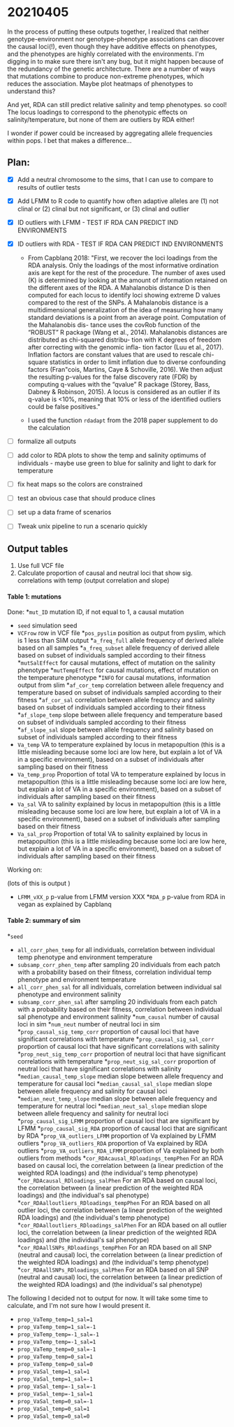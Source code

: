 # 20210405

In the process of putting these outputs together, I realized that neither genotype-environment nor genotype-phenotype associations can discover the causal loci(!), even though they have additive effects on phenotypes, and the phenotypes are highly correlated with the environments. I'm digging in to make sure there isn't any bug, but it might happen because of the redundancy of the genetic architecture. There are a number of ways that mutations combine to produce non-extreme phenotypes, which reduces the association. Maybe plot heatmaps of phenotypes to understand this?

And yet, RDA can still predict relative salinity and temp phenotypes. so cool! The locus loadings to correspond to the phenotypic effects on salinity/temperature, but none of them are outliers by RDA either!

I wonder if power could be increased by aggregating allele frequencies within pops. I bet that makes a difference...

## Plan:

- [x] Add a neutral chromosome to the sims, that I can use to compare to results of outlier tests

- [x] Add LFMM to R code to quantify how often adaptive alleles are (1) not clinal or (2) clinal but not significant, or (3) clinal and outlier
- [x]  ID outliers with LFMM - TEST IF RDA CAN PREDICT IND ENVIRONMENTS
- [x]  ID outliers with RDA - TEST IF RDA CAN PREDICT IND ENVIRONMENTS
    - From Capblanq 2018:
    "First, we recover the loci loadings from the RDA analysis. Only the loadings of the most informative ordination axis are kept for the rest of the procedure. The number of axes used (K) is determined by looking at the amount of information retained on the different axes of the RDA. A Mahalanobis distance D is then computed for each locus to identify loci showing extreme D values compared to the rest of the SNPs. A Mahalanobis distance is a multidimensional generalization of the idea of measuring how many standard deviations is a point from an average point. Computation of the Mahalanobis dis- tance uses the covRob function of the “ROBUST” R package (Wang et al., 2014). Mahalanobis distances are distributed as chi-squared distribu- tion with K degrees of freedom after correcting with the genomic infla- tion factor (Luu et al., 2017). Inflation factors are constant values that are used to rescale chi-square statistics in order to limit inflation due to diverse confounding factors (Fran"cois, Martins, Caye & Schoville, 2016). We then adjust the resulting p-values for the false discovery rate (FDR) by computing q-values with the “qvalue” R package (Storey, Bass, Dabney & Robinson, 2015). A locus is considered as an outlier if its q-value is <10%, meaning that 10% or less of the identified outliers could be false positives."

    - I used the function `rdadapt` from the 2018 paper supplement to do the calculation

- [ ] formalize all outputs
- [ ] add color to RDA plots to show the temp and salinity optimums of individuals - maybe use green to blue for salinity and light to dark for temperature
- [ ] fix heat maps so the colors are constrained
- [ ] test an obvious case that should produce clines
- [ ] set up a data frame of scenarios

- [ ] Tweak unix pipeline to run a scenario quickly


## Output tables

1. Use full VCF file
2. Calculate proportion of causal and neutral loci that show sig. correlations with temp (output correlation and slope)
  
#### Table 1: mutations

Done: 
  *`mut_ID` mutation ID, if not equal to 1, a causal mutation
  * `seed` simulation seed
  * `VCFrow` row in VCF file
  *`pos_pyslim` position as output from pyslim, which is 1 less than SliM output
  *`a_freq_full` allele frequency of derived allele based on all samples
  *`a_freq_subset` allele frequency of derived allele based on subset of individuals sampled according to their fitness
  *`mutSalEffect` for causal mutations, effect of mutation on the salinity phenotype
  *`mutTempEffect`  for causal mutations, effect of mutation on the temperature phenotype
  *`INFO`  for causal mutations, information output from slim
  *`af_cor_temp` correlation between allele frequency and temperature based on subset of individuals sampled according to their fitness
  *`af_cor_sal` correlation between allele frequency and salinity based on subset of individuals sampled according to their fitness
  *`af_slope_temp` slope between allele frequency and temperature based on subset of individuals sampled according to their fitness
  *`af_slope_sal` slope between allele frequency and salinity based on subset of individuals sampled according to their fitness
  * `Va_temp` VA to temperature explained by locus in metapopultion (this is a little misleading because some loci are low here, but explain a lot of VA in a specific environment), based on a subset of individuals after sampling based on their fitness
  * `Va_temp_prop` Proportion of total VA to temperature explained by locus in metapopultion (this is a little misleading because some loci are low here, but explain a lot of VA in a specific environment), based on a subset of individuals after sampling based on their fitness
  * `Va_sal` VA to salinity explained by locus in metapopultion (this is a little misleading because some loci are low here, but explain a lot of VA in a specific environment), based on a subset of individuals after sampling based on their fitness
  * `Va_sal_prop` Proportion of total VA to salinity explained by locus in metapopultion (this is a little misleading because some loci are low here, but explain a lot of VA in a specific environment), based on a subset of individuals after sampling based on their fitness
  
  Working on:
  
  (lots of this is output )
  * `LFMM_vXX_p` p-value from LFMM version XXX
  *`RDA_p` p-value from RDA in vegan as explained by Capblanq
  
  
 

  
  #### Table 2: summary of sim
  *`seed` 
  * `all_corr_phen_temp` for all individuals, correlation between individual temp phenotype and environment temperature
  * `subsamp_corr_phen_temp` after sampling 20 individuals from each patch with a probability based on their fitness, correlation individual temp phenotype and environment temperature
  * `all_corr_phen_sal` for all individuals, correlation between individual sal phenotype and environment salinity
  * `subsamp_corr_phen_sal` after sampling 20 individuals from each patch with a probability based on their fitness, correlation between individual sal phenotype and environment salinity
  *`num_causal` number of causal loci in sim
  *`num_neut` number of neutral loci in sim
  *`prop_causal_sig_temp_corr` proportion of causal loci that have significant correlations with temperature
  *`prop_causal_sig_sal_corr` proportion of causal loci that have significant correlations with salinity
  *`prop_neut_sig_temp_corr` proportion of neutral loci that have significant correlations with temperature
  *`prop_neut_sig_sal_corr` proportion of neutral loci that have significant correlations with salinity
  *`median_causal_temp_slope` median slope between allele frequency and temperature for causal loci
  *`median_causal_sal_slope` median slope between allele frequency and salinity for causal loci
  *`median_neut_temp_slope` median slope between allele frequency and temperature for neutral loci
  *`median_neut_sal_slope` median slope between allele frequency and salinity for neutral loci
  *`prop_causal_sig_LFMM` proportion of causal loci that are significant by LFMM
  *`prop_causal_sig_RDA` proportion of causal loci that are significant by RDA
  *`prop_VA_outliers_LFMM`  proportion of Va explained by LFMM outliers
  *`prop_VA_outliers_RDA` proportion of Va explained by RDA outliers
  *`prop_VA_outliers_RDA_LFMM` proportion of Va explained by both outliers from methods
  *`cor_RDAcausal_RDloadings_tempPhen` For an RDA based on causal loci, the correlation between (a linear prediction of the weighted RDA loadings) and (the individual's temp phenotype)
  *`cor_RDAcausal_RDloadings_salPhen` For an RDA based on causal loci, the correlation between (a linear prediction of the weighted RDA loadings) and (the individual's sal phenotype)
  *`cor_RDAalloutliers_RDloadings_tempPhen` For an RDA based on all outlier loci, the correlation between (a linear prediction of the weighted RDA loadings) and (the individual's temp phenotype)
  *`cor_RDAalloutliers_RDloadings_salPhen` For an RDA based on all outlier loci, the correlation between (a linear prediction of the weighted RDA loadings) and (the individual's sal phenotype)
  *`cor_RDAallSNPs_RDloadings_tempPhen` For an RDA based on all SNP (neutral and causal) loci, the correlation between (a linear prediction of the weighted RDA loadings) and (the individual's temp phenotype)
  *`cor_RDAallSNPs_RDloadings_salPhen` For an RDA based on all SNP (neutral and causal) loci, the correlation between (a linear prediction of the weighted RDA loadings) and (the individual's sal phenotype)


The following I decided not to output for now. It will take some time to calculate, and I'm not sure how I would present it.
* `prop_VaTemp_temp=1_sal=1` 
* `prop_VaTemp_temp=1_sal=-1`
* `prop_VaTemp_temp=-1_sal=-1`
* `prop_VaTemp_temp=-1_sal=1`
* `prop_VaTemp_temp=0_sal=-1`
* `prop_VaTemp_temp=0_sal=1`
* `prop_VaTemp_temp=0_sal=0`
* `prop_VaSal_temp=1_sal=1` 
* `prop_VaSal_temp=1_sal=-1`
* `prop_VaSal_temp=-1_sal=-1`
* `prop_VaSal_temp=-1_sal=1`
* `prop_VaSal_temp=0_sal=-1`
* `prop_VaSal_temp=0_sal=1`
* `prop_VaSal_temp=0_sal=0`
